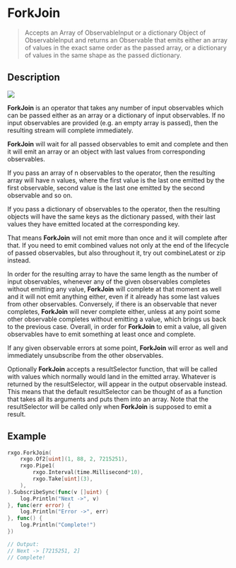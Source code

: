 # ForkJoin

> Accepts an Array of ObservableInput or a dictionary Object of ObservableInput and returns an Observable that emits either an array of values in the exact same order as the passed array, or a dictionary of values in the same shape as the passed dictionary.

## Description

![](https://rxjs.dev/assets/images/marble-diagrams/forkJoin.png)

**ForkJoin** is an operator that takes any number of input observables which can be passed either as an array or a dictionary of input observables. If no input observables are provided (e.g. an empty array is passed), then the resulting stream will complete immediately.

**ForkJoin** will wait for all passed observables to emit and complete and then it will emit an array or an object with last values from corresponding observables.

If you pass an array of n observables to the operator, then the resulting array will have n values, where the first value is the last one emitted by the first observable, second value is the last one emitted by the second observable and so on.

If you pass a dictionary of observables to the operator, then the resulting objects will have the same keys as the dictionary passed, with their last values they have emitted located at the corresponding key.

That means **ForkJoin** will not emit more than once and it will complete after that. If you need to emit combined values not only at the end of the lifecycle of passed observables, but also throughout it, try out combineLatest or zip instead.

In order for the resulting array to have the same length as the number of input observables, whenever any of the given observables completes without emitting any value, **ForkJoin** will complete at that moment as well and it will not emit anything either, even if it already has some last values from other observables. Conversely, if there is an observable that never completes, **ForkJoin** will never complete either, unless at any point some other observable completes without emitting a value, which brings us back to the previous case. Overall, in order for **ForkJoin** to emit a value, all given observables have to emit something at least once and complete.

If any given observable errors at some point, **ForkJoin** will error as well and immediately unsubscribe from the other observables.

Optionally **ForkJoin** accepts a resultSelector function, that will be called with values which normally would land in the emitted array. Whatever is returned by the resultSelector, will appear in the output observable instead. This means that the default resultSelector can be thought of as a function that takes all its arguments and puts them into an array. Note that the resultSelector will be called only when **ForkJoin** is supposed to emit a result.

## Example

```go
rxgo.ForkJoin(
    rxgo.Of2[uint](1, 88, 2, 7215251),
    rxgo.Pipe1(
        rxgo.Interval(time.Millisecond*10),
        rxgo.Take[uint](3),
    ),
).SubscribeSync(func(v []uint) {
    log.Println("Next ->", v)
}, func(err error) {
    log.Println("Error ->", err)
}, func() {
    log.Println("Complete!")
})

// Output:
// Next -> [7215251, 2]
// Complete!
```
